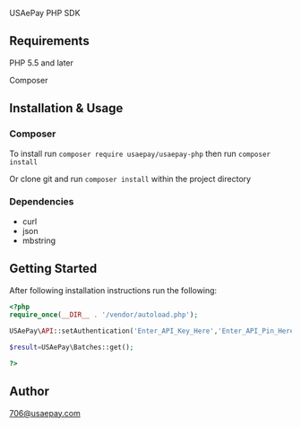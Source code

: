 USAePay PHP SDK

## Requirements

PHP 5.5 and later

Composer

## Installation & Usage

### Composer

To install run `composer require usaepay/usaepay-php`
then run `composer install`

Or clone git and run `composer install` within the project directory

### Dependencies

- curl
- json
- mbstring

## Getting Started

After following installation instructions run the following:

```php
<?php
require_once(__DIR__ . '/vendor/autoload.php');

USAePay\API::setAuthentication('Enter_API_Key_Here','Enter_API_Pin_Here');

$result=USAePay\Batches::get();

?>
```

## Author

706@usaepay.com

